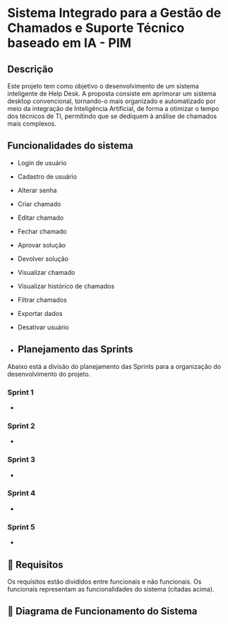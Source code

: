 # Sistema Integrado para a Gestão de Chamados e Suporte Técnico baseado em IA - PIM

## Descrição

Este projeto tem como objetivo o desenvolvimento de um sistema inteligente de Help Desk. A proposta consiste em aprimorar um sistema desktop convencional, tornando-o mais organizado e automatizado por meio da integração de Inteligência Artificial, de forma a otimizar o tempo dos técnicos de TI, permitindo que se dediquem à análise de chamados mais complexos.

## Funcionalidades do sistema

- Login de usuário
- Cadastro de usuário
- Alterar senha
- Criar chamado
- Editar chamado
- Fechar chamado
- Aprovar solução
- Devolver solução
- Visualizar chamado
- Visualizar histórico de chamados
- Filtrar chamados
- Exportar dados
- Desativar usuário

- ## Planejamento das Sprints

Abaixo está a divisão do planejamento das Sprints para a organização do desenvolvimento do projeto.

### Sprint 1 
-

### Sprint 2 
-

### Sprint 3
-

### Sprint 4 
-

### Sprint 5 
-

## 📁 Requisitos

Os requisitos estão divididos entre funcionais e não funcionais. Os funcionais representam as funcionalidades do sistema (citadas acima).

## 🧠 Diagrama de Funcionamento do Sistema









